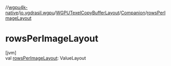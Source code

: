 //[wgpu4k-native](../../../../index.md)/[io.ygdrasil.wgpu](../../index.md)/[WGPUTexelCopyBufferLayout](../index.md)/[Companion](index.md)/[rowsPerImageLayout](rows-per-image-layout.md)

# rowsPerImageLayout

[jvm]\
val [rowsPerImageLayout](rows-per-image-layout.md): ValueLayout
